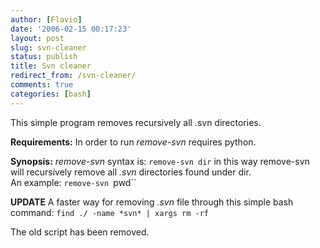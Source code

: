```yaml
---
author: [Flavio]
date: '2006-02-15 00:17:23'
layout: post
slug: svn-cleaner
status: publish
title: Svn cleaner
redirect_from: /svn-cleaner/
comments: true
categories: [bash]
---
```


This simple program removes recursively all .svn directories.

**Requirements:** In order to run _remove-svn_ requires python.

**Synopsis:** _remove-svn_ syntax is: `remove-svn dir` in this way remove-svn will recursively remove all _.svn_ directories found under dir.  
An example: `remove-svn `pwd``

**UPDATE** A faster way for removing _.svn_ file through this simple bash command: `find ./ -name *svn* | xargs rm -rf`

The old script has been removed.

